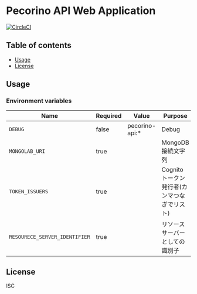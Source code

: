 # Pecorino API Web Application

[![CircleCI](https://circleci.com/gh/pecorino-jp/api.svg?style=svg)](https://circleci.com/gh/pecorino-jp/api)

## Table of contents

* [Usage](#usage)
* [License](#license)

## Usage

### Environment variables

| Name                          | Required | Value          | Purpose                    |
|-------------------------------|----------|----------------|----------------------------|
| `DEBUG`                       | false    | pecorino-api:* | Debug                      |
| `MONGOLAB_URI`                | true     |                | MongoDB接続文字列               |
| `TOKEN_ISSUERS`               | true     |                | Cognitoトークン発行者(カンマつなぎでリスト) |
| `RESOURECE_SERVER_IDENTIFIER` | true     |                | リソースサーバーとしての識別子            |

## License

ISC
